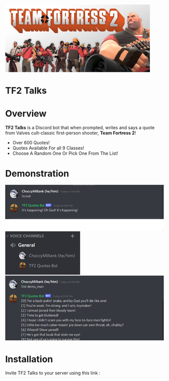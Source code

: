 ![](images/tf2.jpg)
# TF2 Talks

# Overview
__TF2 Talks__ is a Discord bot that when prompted, writes and says a quote from Valves cult-classic first-person shooter, __Team Fortress 2__!

* Over 600 Quotes!
* Quotes Available For all 9 Classes!
* Choose A Random One Or Pick One From The List!

# Demonstration
![](images/tutorial1.PNG)
![](images/tutorial2.PNG)
![](images/tutorial3.PNG)


# Installation
Invite TF2 Talks to your server using this link :
